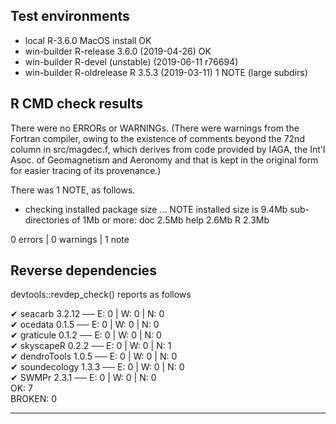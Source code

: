 ## Test environments

* local R-3.6.0 MacOS install OK
* win-builder R-release 3.6.0 (2019-04-26) OK
* win-builder R-devel (unstable) (2019-06-11 r76694)
* win-builder R-oldrelease R 3.5.3 (2019-03-11) 1 NOTE (large subdirs)

## R CMD check results

There were no ERRORs or WARNINGs.  (There were warnings from the Fortran
compiler, owing to the existence of comments beyond the 72nd column in
src/magdec.f, which derives from code provided by IAGA, the Int'l Asoc. of
Geomagnetism and Aeronomy and that is kept in the original form for easier
tracing of its provenance.)

There was 1 NOTE, as follows.

* checking installed package size ... NOTE
  installed size is  9.4Mb
  sub-directories of 1Mb or more:
    doc    2.5Mb
    help   2.6Mb
    R      2.3Mb



0 errors | 0 warnings | 1 note

## Reverse dependencies

devtools::revdep_check() reports as follows

✔ seacarb 3.2.12                         ── E: 0     | W: 0     | N: 0                                    
✔ ocedata 0.1.5                          ── E: 0     | W: 0     | N: 0                                    
✔ graticule 0.1.2                        ── E: 0     | W: 0     | N: 0                                    
✔ skyscapeR 0.2.2                        ── E: 0     | W: 0     | N: 1                                    
✔ dendroTools 1.0.5                      ── E: 0     | W: 0     | N: 0                                    
✔ soundecology 1.3.3                     ── E: 0     | W: 0     | N: 0                                    
✔ SWMPr 2.3.1                            ── E: 0     | W: 0     | N: 0                                    
OK: 7                                                                                                   
BROKEN: 0

---


